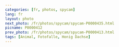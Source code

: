 ```yaml
---
categories: [fr, photos, spycam]
lang: fr
layout: photo
next_photo: /fr/photos/spycam/spycam-P0000435.html
picname: P0000412
prev_photo: /fr/photos/spycam/spycam-P0000413.html
tags: [Animal, Fotofalle, Honig Dachse]
---
```

